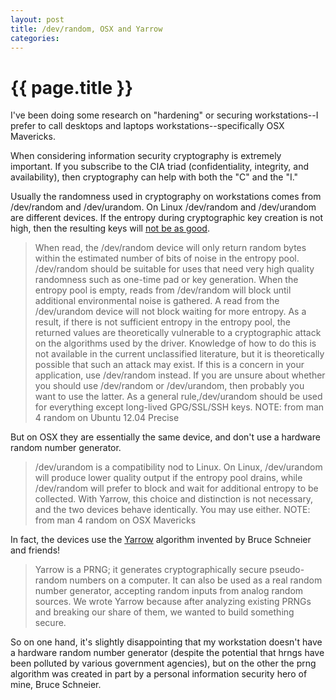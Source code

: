 ```yaml
---
layout: post
title: /dev/random, OSX and Yarrow
categories: 
---
```


# {{ page.title }}

I've been doing some research on "hardening" or securing workstations--I prefer to call desktops and laptops workstations--specifically OSX Mavericks.

When considering information security cryptography is extremely important. If you subscribe to the CIA triad (confidentiality, integrity, and availability), then cryptography can help with both the "C" and the "I."

Usually the randomness used in cryptography on workstations comes from /dev/random and /dev/urandom. On Linux /dev/random and /dev/urandom are different devices. If the entropy during cryptographic key creation is not high, then the resulting keys will [not be as good](https://www.schneier.com/blog/archives/2008/05/random_number_b.html).

>  When read, the /dev/random device will only return random bytes within the estimated number of bits of noise in the entropy  pool. /dev/random should be suitable for uses that need very high quality randomness such as one-time pad or key generation. When the entropy pool is empty, reads from /dev/random will block until additional environmental noise is gathered.
A read from the /dev/urandom device will not block waiting for more entropy. As a result, if there is not sufficient entropy  in  the  entropy pool, the returned values are theoretically vulnerable to a cryptographic attack on the algorithms used by the driver. Knowledge of how to do this is not available in the current unclassified literature, but it is theoretically possible that such an attack may exist. If this is a concern in your application, use /dev/random instead.
If  you are unsure about whether you should use /dev/random or /dev/urandom, then probably you want to use the latter. As a general rule,/dev/urandom should be used for everything except long-lived GPG/SSL/SSH keys. NOTE: from man 4 random on Ubuntu 12.04 Precise

But on OSX they are essentially the same device, and don't use a hardware random number generator.

> /dev/urandom is a compatibility nod to Linux. On Linux, /dev/urandom will produce lower quality output if the entropy pool drains, while /dev/random will prefer to block and wait for additional entropy to be collected.  With Yarrow, this choice and distinction is not necessary, and the two devices behave identically. You may use either. NOTE: from man 4 random on OSX Mavericks

In fact, the devices use the [Yarrow](https://www.schneier.com/yarrow.html) algorithm invented by Bruce Schneier and friends!

> Yarrow is a PRNG; it generates cryptographically secure pseudo-random numbers on a computer. It can also be used as a real random number generator, accepting random inputs from analog random sources. We wrote Yarrow because after analyzing existing PRNGs and breaking our share of them, we wanted to build something secure.

So on one hand, it's slightly disappointing that my workstation doesn't have a hardware random number generator (despite the potential that hrngs have been polluted by various government agencies), but on the other the prng algorithm was created in part by a personal information security hero of mine, Bruce Schneier. 
